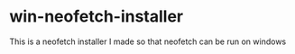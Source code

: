 # win-neofetch-installer
This is a neofetch installer I made so that neofetch can be run on windows
